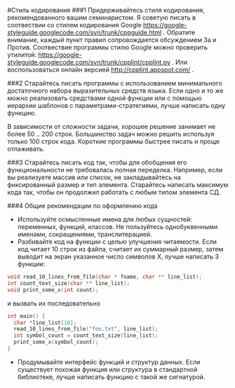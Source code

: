 #Стиль кодирования
###1 Придерживайтесь стиля кодирования, рекомендованного вашим семинаристом. 
Я советую писать в соотвествии со стилем кодирования Google https://google-styleguide.googlecode.com/svn/trunk/cppguide.html .
Обратите внимание, каждый пункт правил сопровождается обсуждением За и Против.
Соотвествие программы стилю Google можно проверить утилитой: https://google-styleguide.googlecode.com/svn/trunk/cpplint/cpplint.py .
Или воспользоваться онлайн версией http://cpplint.appspot.com/ .

###2 Старайтесь писать программы с использованием минимального достаточного набора выразительных средств языка.
Если одно и то же можно реализовать средствами одной функции или с помощью иерархии шаблонов с параметрами-стратегиями, лучше написать одну функцию.

В зависимости от сложности задачи, хорошее решение занимает не более 50 .. 200 строк. Большинство задач можно решить используя только 100 строк кода.
Короткие программы быстрее писать и проще отлаживать.

###3 Старайтесь писать код так, чтобы для обобщения его функциональности не требовалась полная переделка.
Например, если вы реализуете массив или список, не закладывайтесь на фиксированный размер и тип элемента.
Старайтесь написать максимум кода так, чтобы он продолжил работать с любым типом элемента СД.

###4 Общие рекомендации по оформлению кода
* Используйте осмысленные имена для любых сущностей: переменных, функций, классов. Не пользуйтесь однобуквенными именами, сокращениями, транслитерацией.
* Разбивайте код на функции с целью улучшения читаемости. Если код читает 10 строк из файла, считает их  суммарный размер, затем выводит на экран указанное число символов X, лучше написать 3 функции:
```cpp
void read_10_lines_from_file(char * fname, char ** line_list);
int count_text_size(char ** line_list);
void print_some_x(int count);
```

и вызвать их последовательно
```cpp
int main() {
  char *line_list[10]; 
  read_10_lines_from_file("foo.txt", line_list);
  int symbol_count = count_text_size(line_list);
  print_some_x(symbol_count);
}
```

* Продумывайте интерфейс функций и структур данных. Если существует похожая функция или структура в стандартной библиотеке, 
лучше написать функцию с такой же сигнатурой.


